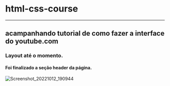 # html-css-course
---
## acampanhando tutorial de como fazer a interface do youtube.com

### Layout até o momento.

#### Foi finalizado a seção header da página.

![Screenshot_20221012_190944](https://user-images.githubusercontent.com/49838170/195457584-3264c996-ab33-4b49-bdfa-fdbcfd7085b2.png)


